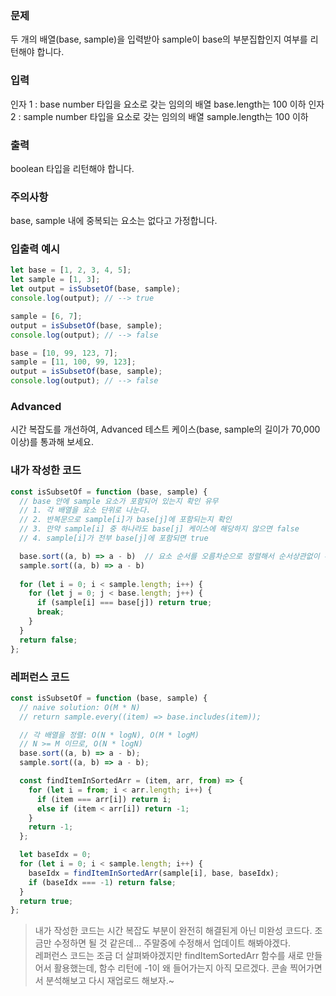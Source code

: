 ### 문제
두 개의 배열(base, sample)을 입력받아 sample이 base의 부분집합인지 여부를 리턴해야 합니다.

### 입력
인자 1 : base
number 타입을 요소로 갖는 임의의 배열
base.length는 100 이하
인자 2 : sample
number 타입을 요소로 갖는 임의의 배열
sample.length는 100 이하

### 출력
boolean 타입을 리턴해야 합니다.

### 주의사항
base, sample 내에 중복되는 요소는 없다고 가정합니다.

### 입출력 예시
```js
let base = [1, 2, 3, 4, 5];
let sample = [1, 3];
let output = isSubsetOf(base, sample);
console.log(output); // --> true

sample = [6, 7];
output = isSubsetOf(base, sample);
console.log(output); // --> false

base = [10, 99, 123, 7];
sample = [11, 100, 99, 123];
output = isSubsetOf(base, sample);
console.log(output); // --> false
```

### Advanced
시간 복잡도를 개선하여, Advanced 테스트 케이스(base, sample의 길이가 70,000 이상)를 통과해 보세요.

### 내가 작성한 코드
```js
const isSubsetOf = function (base, sample) {
  // base 안에 sample 요소가 포함되어 있는지 확인 유무
  // 1. 각 배열을 요소 단위로 나눈다. 
  // 2. 반복문으로 sample[i]가 base[j]에 포함되는지 확인
  // 3. 만약 sample[i] 중 하나라도 base[j] 케이스에 해당하지 않으면 false
  // 4. sample[i]가 전부 base[j]에 포함되면 true

  base.sort((a, b) => a - b)  // 요소 순서를 오름차순으로 정렬해서 순서상관없이 부분집합 여부 판단
  sample.sort((a, b) => a - b)
  
  for (let i = 0; i < sample.length; i++) {
    for (let j = 0; j < base.length; j++) {
      if (sample[i] === base[j]) return true;
      break;
    }
  }
  return false;
};
```

### 레퍼런스 코드
```js
const isSubsetOf = function (base, sample) {
  // naive solution: O(M * N)
  // return sample.every((item) => base.includes(item));

  // 각 배열을 정렬: O(N * logN), O(M * logM)
  // N >= M 이므로, O(N * logN)
  base.sort((a, b) => a - b);
  sample.sort((a, b) => a - b);

  const findItemInSortedArr = (item, arr, from) => {
    for (let i = from; i < arr.length; i++) {
      if (item === arr[i]) return i;
      else if (item < arr[i]) return -1;
    }
    return -1;
  };

  let baseIdx = 0;
  for (let i = 0; i < sample.length; i++) {
    baseIdx = findItemInSortedArr(sample[i], base, baseIdx);
    if (baseIdx === -1) return false;
  }
  return true;
};
```

> 내가 작성한 코드는 시간 복잡도 부분이 완전히 해결된게 아닌 미완성 코드다. 조금만 수정하면 될 것 같은데... 주말중에 수정해서 업데이트 해봐야겠다. <br>
    레퍼런스 코드는 조금 더 살펴봐야겠지만 findItemSortedArr 함수를 새로 만들어서 활용했는데, 함수 리턴에 -1이 왜 들어가는지 아직 모르겠다. 콘솔 찍어가면서 분석해보고 다시 재업로드 해보자.~